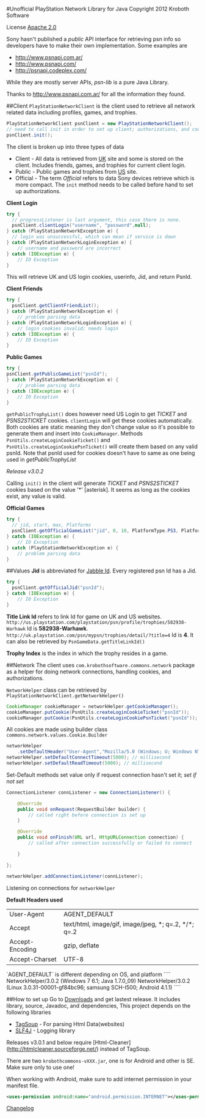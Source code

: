 #Unofficial PlayStation Network Library for Java
Copyright 2012 Kroboth Software

License [Apache 2.0](http://www.apache.org/licenses/LICENSE-2.0.html)

Sony hasn't published a _public_ API interface for retrieving psn info so developers have to make their own implementation. Some examples are
* http://www.psnapi.com.ar/
* http://www.psnapi.com/
* http://psnapi.codeplex.com/

While they are mostly server APIs, _psn-lib_ is a pure Java Library.

Thanks to http://www.psnapi.com.ar/ for all the information they found.

##Client
`PlayStationNetworkClient` is the client used to retrieve all network related data including profiles, games, and trophies.
````java
PlayStationNetworkClient psnClient = new PlayStationNetworkClient();
// need to call init in order to set up client; authorizations, and cookies
psnClient.init();
````
The client is broken up into three types of data
* Client -  All data is retrieved from [UK](http://uk.playstation.com/) site and some is stored on the client. Includes friends, games, and trophies for current client login.
* Public - Public games and trophies from [US](http://us.playstation.com/) site.
* Official - The term _Official_ refers to data Sony devices retrieve which is more compact. The `init` method needs to be called before hand to set up authorizations.


**Client Login**
````java
try {
  // progressListener is last argument, this case there is none. 
  psnClient.clientLogin("username", "password",null);
} catch (PlayStationNetworkException e) {
  // login was unsuccessful, which can mean if service is down
} catch (PlayStationNetworkLoginException e) {
	// username and password are incorrect
} catch (IOException e) {
	// IO Exception
}
````
This will retrieve UK and US login cookies, userinfo, Jid, and return PsnId.

**Client Friends**
````java
try {
  psnClient.getClientFriendList();
} catch (PlayStationNetworkException e) {
	// problem parsing data
} catch (PlayStationNetworkLoginException e) {
	// login cookies invalid; needs login
} catch (IOException e) {
	// IO Exception
}
````

**Public Games**
````java
try {
psnClient.getPublicGameList("psnId");
} catch (PlayStationNetworkException e) {
	// problem parsing data
} catch (IOException e) {
	// IO Exception
}
````
`getPublicTrophyList()` does however need US Login to get _TICKET_ and _PSNS2STICKET_ cookies. `clientLogin` will get these cookies automatically. Both cookies are static meaning they don't change value so it's possible to generate them and insert into `CookieManager`. Methods `PsnUtils.createLoginCookieTicket()` and `PsnUtils.createLoginCookiePsnTicket()` will create them based on any valid psnId. Note that psnId used for cookies doesn't have to same as one being used in _getPublicTrophyList_

*Release v3.0.2*

Calling `init()` in the client will generate _TICKET_ and _PSNS2STICKET_ cookies based on the value '*' [asterisk]. It seems as long as the cookies exist, any value is valid. 

**Official Games**
````java
try {
  // jid, start, max, Platforms
  psnClient.getOfficialGameList("jid", 0, 10, PlatformType.PS3, PlatformType.VITA);
} catch (IOException e) {
	// IO Exception
} catch (PlayStationNetworkException e) {
	// problem parsing data
}
````

##Values
**Jid** is abbreviated for [Jabble Id](http://en.wikipedia.org/wiki/JID#Decentralization_and_addressing). Every registered psn Id has a Jid.
````java
try {
  psnClient.getOfficialJid("psnId");
} catch (IOException e) {
	// IO Exception
}
````

**Title Link Id** refers to link Id for game on UK and US websites. 
`http://us.playstation.com/playstation/psn/profile/trophies/582938-Warhawk`
Id is **582938-Warhawk**.
`http://uk.playstation.com/psn/mypsn/trophies/detail/?title=4`
Id is **4**.
It can also be retrieved by `PsnGameData.getTitleLinkId()`

**Trophy Index** is the index in which the trophy resides in a game.

##Network
The client uses `com.krobothsoftware.commons.network` package as a helper for doing network connections, handling cookies, and authorizations.

`NetworkHelper` class can be retrieved by `PlayStationNetworkClient.getNetworkHelper()`
````java
CookieManager cookieManager = networkHelper.getCookieManager();
cookieManager.putCookie(PsnUtils.createLoginCookieTicket("psnId"));
cookieManager.putCookie(PsnUtils.createLoginCookiePsnTicket("psnId"));
````
All cookies are made using builder class `commons.network.values.Cookie.Builder`

````java
networkHelper
  	.setDefaultHeader("User-Agent","Mozilla/5.0 (Windows; U; Windows NT 6.1; rv:2.2) Gecko/20110201");
networkHelper.setDefaultConnectTimeout(5000); // millisecond
networkHelper.setDefaultReadTimeout(5000); // millisecond
````
Set-Default methods set value only if request connection hasn't set it; _set if not set_

````java
ConnectionListener connListener = new ConnectionListener() {

	@Override
	public void onRequest(RequestBuilder builder) {
		// called right before connection is set up
	}

	@Override
	public void onFinish(URL url, HttpURLConnection connection) {
		// called after connection successfully or failed to connect

	}

};

networkHelper.addConnectionListener(connListener);
````
Listening on connections for `networkHelper`

**Default Headers used**
<table>
<tr>
<td>User-Agent</td>
<td>AGENT_DEFAULT</td>
</tr>
<tr>
<td>Accept</td>
<td>text/html, image/gif, image/jpeg, *; q=.2, */*; q=.2</td>
</tr>
<tr>
<td>Accept-Encoding</td>
<td>gzip, deflate</td>
</tr>
<tr>
<td>Accept-Charset</td>
<td>UTF-8</td>
</tr>
</table>
`AGENT_DEFAULT` is different depending on OS, and platform
````
NetworkHelper/3.0.2 (Windows 7 6.1; Java 1.7.0_09)
NetworkHelper/3.0.2 (Linux 3.0.31-00001-gf84bc96; samsung SCH-I500; Android 4.1.1)
````

##How to set up
Go to [Downloads](http://code.google.com/p/playstation-network/downloads/list) and get lastest release. It includes library, source, Javadoc, and dependencies, This project depends on the following libraries
* [TagSoup](http://ccil.org/~cowan/XML/tagsoup/) - For parsing Html Data(websites)
* [SLF4J](http://www.slf4j.org/) - Logging library

Releases v3.0.1 and below require [Html-Cleaner] (http://htmlcleaner.sourceforge.net/) instead of TagSoup.

There are two `krobothcommons-vXXX.jar`, one is for Android and other is SE. Make sure only to use one!

When working with Android, make sure to add internet permission in your manifest file.
````xml
<uses-permission android:name="android.permission.INTERNET"></uses-permission>
````

[Changelog](https://github.com/KrobothSoftware/psn-lib/wiki/Changelog)
